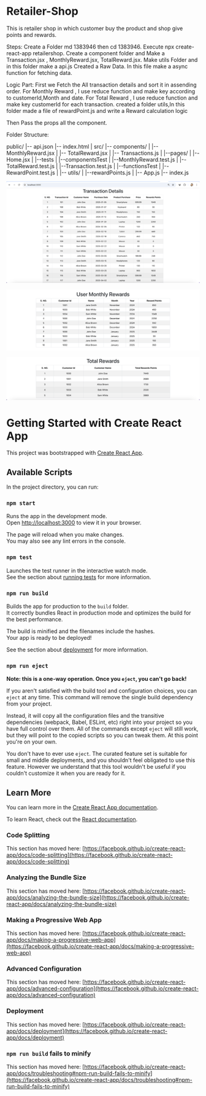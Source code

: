 # Retailer-Shop
This is retailer shop in which customer buy the product and shop give points and rewards.

Steps:
Create a Folder md 1383946 then cd 1383946.
Execute npx create-react-app retailershop.
Create a component folder and Make a Transaction.jsx , MonthlyReward.jsx, TotalReward.jsx. 
Make utils Folder and in this folder make a api.js
Created a Raw Data.
In this file make a async function for fetching data.

Logic Part:
First we Fetch the All transaction details and sort it in assending order.
For Monthly Reward ,  I use reduce function and make key according to customerId,Month and date.
For Total Reward , I use reduce function and make key customerId for each transaction.
created a folder utils,In this folder made a file of rewardPoint.js and write a Reward calculation logic

Then Pass the props  all the component.


Folder Structure:

public/
|-- api.json
|-- index.html
|
src/
|-- components/
|   |-- MonthlyReward.jsx
|   |-- TotalReward.jsx
|   |-- Transactions.js
|
|--pages/
|   |--Home.jsx
|
|--tests
|   |--componentsTest
|        |--MonthlyReward.test.js
|        |--TotalReward.test.js
|        |--Transaction.test.js
|   |--functionsTest
|        |--RewardPoint.test.js
|
|-- utils/
|   |--rewardPoints.js 
|
|-- App.js
|-- index.js



![alt text](image.png)


![alt text](image-3.png)


![alt text](image-2.png)



# Getting Started with Create React App

This project was bootstrapped with [Create React App](https://github.com/facebook/create-react-app).

## Available Scripts

In the project directory, you can run:

### `npm start`

Runs the app in the development mode.\
Open [http://localhost:3000](http://localhost:3000) to view it in your browser.

The page will reload when you make changes.\
You may also see any lint errors in the console.

### `npm test`

Launches the test runner in the interactive watch mode.\
See the section about [running tests](https://facebook.github.io/create-react-app/docs/running-tests) for more information.

### `npm run build`

Builds the app for production to the `build` folder.\
It correctly bundles React in production mode and optimizes the build for the best performance.

The build is minified and the filenames include the hashes.\
Your app is ready to be deployed!

See the section about [deployment](https://facebook.github.io/create-react-app/docs/deployment) for more information.

### `npm run eject`

**Note: this is a one-way operation. Once you `eject`, you can't go back!**

If you aren't satisfied with the build tool and configuration choices, you can `eject` at any time. This command will remove the single build dependency from your project.

Instead, it will copy all the configuration files and the transitive dependencies (webpack, Babel, ESLint, etc) right into your project so you have full control over them. All of the commands except `eject` will still work, but they will point to the copied scripts so you can tweak them. At this point you're on your own.

You don't have to ever use `eject`. The curated feature set is suitable for small and middle deployments, and you shouldn't feel obligated to use this feature. However we understand that this tool wouldn't be useful if you couldn't customize it when you are ready for it.

## Learn More

You can learn more in the [Create React App documentation](https://facebook.github.io/create-react-app/docs/getting-started).

To learn React, check out the [React documentation](https://reactjs.org/).

### Code Splitting

This section has moved here: [https://facebook.github.io/create-react-app/docs/code-splitting](https://facebook.github.io/create-react-app/docs/code-splitting)

### Analyzing the Bundle Size

This section has moved here: [https://facebook.github.io/create-react-app/docs/analyzing-the-bundle-size](https://facebook.github.io/create-react-app/docs/analyzing-the-bundle-size)

### Making a Progressive Web App

This section has moved here: [https://facebook.github.io/create-react-app/docs/making-a-progressive-web-app](https://facebook.github.io/create-react-app/docs/making-a-progressive-web-app)

### Advanced Configuration

This section has moved here: [https://facebook.github.io/create-react-app/docs/advanced-configuration](https://facebook.github.io/create-react-app/docs/advanced-configuration)

### Deployment

This section has moved here: [https://facebook.github.io/create-react-app/docs/deployment](https://facebook.github.io/create-react-app/docs/deployment)

### `npm run build` fails to minify

This section has moved here: [https://facebook.github.io/create-react-app/docs/troubleshooting#npm-run-build-fails-to-minify](https://facebook.github.io/create-react-app/docs/troubleshooting#npm-run-build-fails-to-minify)
